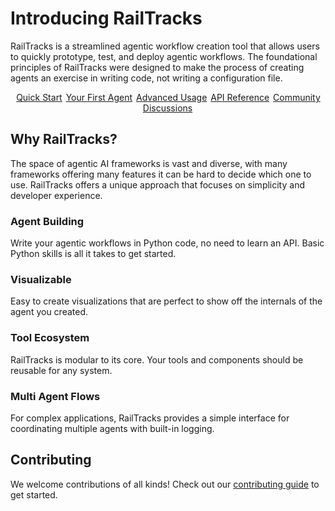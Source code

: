 # Introducing RailTracks

RailTracks is a streamlined agentic workflow creation tool that allows users to quickly prototype, test, and 
deploy agentic workflows. The foundational principles of RailTracks were designed to make the process of
creating agents an exercise in writing code, not writing a configuration file.

<p style="text-align:center">
  <a href="quickstart/quickstart" class="md-button" style="margin:1px">Quick Start</a>
  <a href="tutorials/byfa" class="md-button" style="margin:1px">Your First Agent</a>
  <a href="advanced_usage/context" class="md-button" style="margin:1px">Advanced Usage</a>
  <a href="api_reference/generated/railtracks.html" class="md-button" style="margin:1px">API Reference</a>
  <a href="https://github.com/RailtownAI/railtracks/discussions" class="md-button" style="margin:1px">Community Discussions</a>
</p>

## Why RailTracks?

The space of agentic AI frameworks is vast and diverse, with many frameworks offering many features it can be hard to decide which one to use. 
RailTracks offers a unique approach that focuses on simplicity and developer experience.

<div class="grid cards">
    <a href="tutorials/byfa/" class="card" style="color: inherit; text-decoration: none;">
        <h3>Agent Building</h3>
        <p>Write your agentic workflows in Python code, no need to learn an API. Basic Python skills is all it takes to get started.</p>
    </a>
    <a href="observability/visualization/" class="card" style="color: inherit; text-decoration: none;">
        <h3>Visualizable</h3>
        <p>Easy to create visualizations that are perfect to show off the internals of the agent you created.</p>
    </a>
    <a href="tools_mcp/tools_mcp/" class="card" style="color: inherit; text-decoration: none;">
        <h3>Tool Ecosystem</h3>
        <p>RailTracks is modular to its core. Your tools and components should be reusable for any system.</p>
    </a>
    <a href="system_internals/concepts/" class="card" style="color: inherit; text-decoration: none;">
        <h3>Multi Agent Flows</h3>
        <p>For complex applications, RailTracks provides a simple interface for coordinating multiple agents with built-in logging.</p>
    </a>
</div>

## Contributing

We welcome contributions of all kinds! Check out our [contributing guide](https://github.com/RailtownAI/railtracks/blob/main/CONTRIBUTING.md) to get started.
